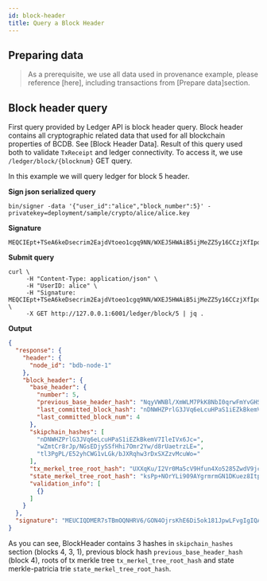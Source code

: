```yaml
---
id: block-header
title: Query a Block Header
---
```


## Preparing data

> As a prerequisite, we use all data used in provenance example, please reference [here], including transactions from [Prepare data]section.
## Block header query
First query provided by Ledger API is block header query.
Block header contains all cryptographic related data that used for all blockchain properties of BCDB. See [Block Header Data].
Result of this query used both to validate `TxReceipt` and ledger connectivity. To access it, we use `/ledger/block/{blocknum}` GET query. 

In this example we will query ledger for block 5 header.

**Sign json serialized query**
```shell
bin/signer -data '{"user_id":"alice","block_number":5}' -privatekey=deployment/sample/crypto/alice/alice.key
```

**Signature**
```
MEQCIEpt+TSeA6keDsecrim2EajdVtoeo1cgq9NN/WXEJ5HWAiB5ijMeZZ5y16CCzjXfIpqqnLCANGslD8nZ+0pTVwDrdA==
```

**Submit query**
```shell
curl \
     -H "Content-Type: application/json" \
     -H "UserID: alice" \
     -H "Signature: MEQCIEpt+TSeA6keDsecrim2EajdVtoeo1cgq9NN/WXEJ5HWAiB5ijMeZZ5y16CCzjXfIpqqnLCANGslD8nZ+0pTVwDrdA==" \
     -X GET http://127.0.0.1:6001/ledger/block/5 | jq .
```

**Output**
```json
{
  "response": {
    "header": {
      "node_id": "bdb-node-1"
    },
    "block_header": {
      "base_header": {
        "number": 5,
        "previous_base_header_hash": "NqyVWNBl/XmWLM7PkK8NbI0qrwFmYvGHSTc03vj/zus=",
        "last_committed_block_hash": "nDNWHZPrlG3JVq6eLcuHPaS1iEZkBkemV7IleIVx6Jc=",
        "last_committed_block_num": 4
      },
      "skipchain_hashes": [
        "nDNWHZPrlG3JVq6eLcuHPaS1iEZkBkemV7IleIVx6Jc=",
        "wZmtCr8rJp/NGsEDjySSfHhi7Omr2Yw/d8rUaetrzLE=",
        "tl3PgPL/E52yhCWG1vLGk/bJXRqhw3rDxSXZzvMcuWo="
      ],
      "tx_merkel_tree_root_hash": "UXXqKu/I2Vr0Ma5cV9Hfun4Xo5285ZwdV9jcKspTnJo=",
      "state_merkel_tree_root_hash": "ksPp+NOrYLi909AYgrmrmGN1DKuez8ItpRJeLFpWy9g=",
      "validation_info": [
        {}
      ]
    }
  },
  "signature": "MEUCIQDMER7sTBmOQNHRV6/GON4OjrsKhE6Di5ok181JpwLFvgIgIQA+DHIr6x+GJe8dnF0FLgzXJ+29H9sZHZE46fVg5HQ="
}
```
As you can see, BlockHeader contains 3 hashes in `skipchain_hashes` section (blocks 4, 3, 1), previous block hash `previous_base_header_hash` (block 4), roots of tx merkle tree `tx_merkel_tree_root_hash` and state merkle-patricia trie `state_merkel_tree_root_hash`.
